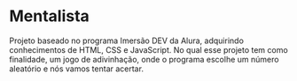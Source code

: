 # Mentalista
Projeto baseado no programa Imersão DEV da Alura, adquirindo conhecimentos de HTML, CSS e JavaScript. 
No qual esse projeto tem como finalidade, um jogo de adivinhação, onde o programa escolhe um número aleatório e nós vamos tentar acertar.
